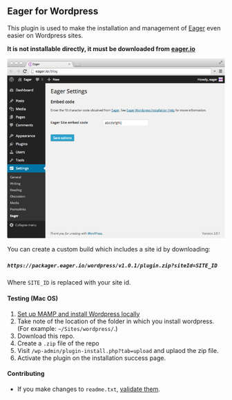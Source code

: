 ## Eager for Wordpress

This plugin is used to make the installation and management of [Eager](https://eager.io) even easier on Wordpress sites.

**It is not installable directly, it must be downloaded from [eager.io](https://eager.io/wordpress)**

![](screenshot-2.png)

You can create a custom build which includes a site id by downloading:

##### `https://packager.eager.io/wordpress/v1.0.1/plugin.zip?siteId=SITE_ID`

Where `SITE_ID` is replaced with your site id.

#### Testing (Mac OS)

1. [Set up MAMP and install Wordpress locally](http://codex.wordpress.org/Installing_WordPress_Locally_on_Your_Mac_With_MAMP)
1. Take note of the location of the folder in which you install wordpress. (For example: `~/Sites/wordpress/`.)
1. Download this repo.
1. Create a `.zip` file of the repo
1. Visit `/wp-admin/plugin-install.php?tab=upload` and uplaod the zip file.
1. Activate the plugin on the installation success page.

#### Contributing

- If you make changes to `readme.txt`, [validate them](http://wordpress.org/plugins/about/validator/).
